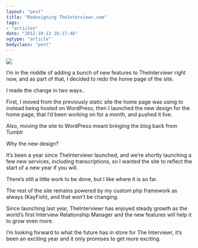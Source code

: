 ```yaml
---
layout: "post"
title: "Redesigning TheInterviewr.com"
tags: 
- "articles"
date: "2012-10-13 16:17:46"
ogtype: "article"
bodyclass: "post"
---
```


![](http://cdn.rogerstringer.com/media/newinterviewr.png)

I’m in the middle of adding a bunch of new features to TheInterviewr right now, and as part of that, I decided to redo the home page of the site.

I made the change in two ways..

First, I moved from the previously static site the home page was using to instead being hosted on WordPress, then I launched the new design for the home page, that I’d been working on for a month, and pushed it live.

Also, moving the site to WordPress meant bringing the blog back from Tumblr

Why the new design?

It’s been a year since TheInterviewr launched, and we’re shortly launching a few new services, including transcriptions, so I wanted the site to reflect the start of a new year if you will.

There’s still a little work to be done, but I like where it is so far.

The rest of the site remains powered by my custom php framework as always (KayFish), and that won’t be changing.

Since launching last year, TheInterviewr has enjoyed steady growth as the world’s first Interview Relationship Manager and the new features will help it to grow even more.

I’m looking forward to what the future has in store for The Interviewr, it’s been an exciting year and it only promises to get more exciting.